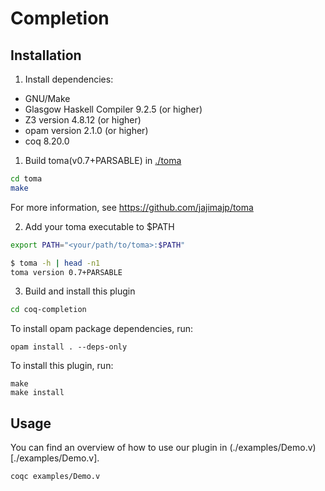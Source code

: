 # Completion

## Installation

1. Install dependencies:

- GNU/Make
- Glasgow Haskell Compiler 9.2.5 (or higher)
- Z3 version 4.8.12 (or higher)
- opam version 2.1.0 (or higher)
- coq 8.20.0

1. Build toma(v0.7+PARSABLE) in [./toma](./toma)

```bash
cd toma
make
```

For more information, see https://github.com/jajimajp/toma

2. Add your toma executable to $PATH

```bash
export PATH="<your/path/to/toma>:$PATH"
```

```bash
$ toma -h | head -n1
toma version 0.7+PARSABLE
```

3. Build and install this plugin

```bash
cd coq-completion
```

To install opam package dependencies, run:
```
opam install . --deps-only
```

To install this plugin, run:

```
make
make install
```

## Usage

You can find an overview of how to use our plugin in (./examples/Demo.v)[./examples/Demo.v].

```bash
coqc examples/Demo.v
```

